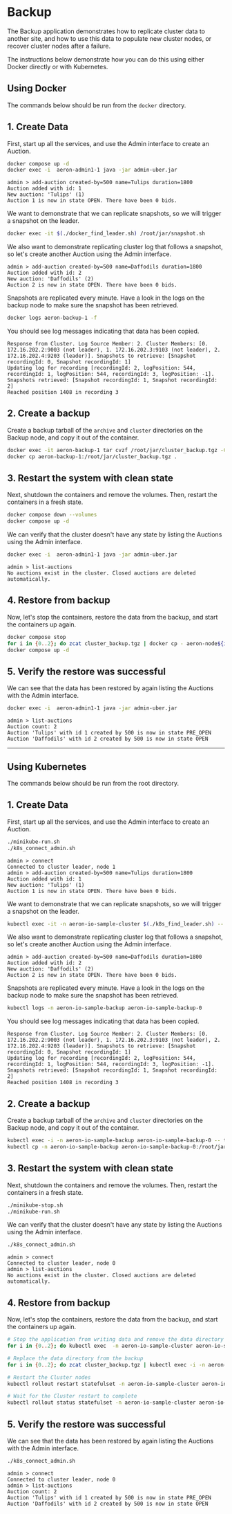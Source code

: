# Backup
The Backup application demonstrates how to replicate cluster data to another site, and how to use this
data to populate new cluster nodes, or recover cluster nodes after a failure.

The instructions below demonstrate how you can do this using either Docker directly or with Kubernetes.

## Using Docker
The commands below should be run from the `docker` directory.

## 1. Create Data
First, start up all the services, and use the Admin interface to create an Auction.

```bash
docker compose up -d
docker exec -i  aeron-admin1-1 java -jar admin-uber.jar
```

```
admin > add-auction created-by=500 name=Tulips duration=1800
Auction added with id: 1
New auction: 'Tulips' (1)
Auction 1 is now in state OPEN. There have been 0 bids.
```

We want to demonstrate that we can replicate snapshots, so we will trigger a snapshot on the leader.

```bash
docker exec -it $(./docker_find_leader.sh) /root/jar/snapshot.sh
```

We also want to demonstrate replicating cluster log that follows a snapshot, so let's create another
Auction using the Admin interface.

```
admin > add-auction created-by=500 name=Daffodils duration=1800
Auction added with id: 2
New auction: 'Daffodils' (2)
Auction 2 is now in state OPEN. There have been 0 bids.
```

Snapshots are replicated every minute. Have a look in the logs on the backup node to make sure the
snapshot has been retrieved.

```bash
docker logs aeron-backup-1 -f
```

You should see log messages indicating that data has been copied.

```
Response from Cluster. Log Source Member: 2. Cluster Members: [0. 172.16.202.2:9003 (not leader), 1. 172.16.202.3:9103 (not leader), 2. 172.16.202.4:9203 (leader)]. Snapshots to retrieve: [Snapshot recordingId: 0, Snapshot recordingId: 1]
Updating log for recording [recordingId: 2, logPosition: 544, recordingId: 1, logPosition: 544, recordingId: 3, logPosition: -1]. Snapshots retrieved: [Snapshot recordingId: 1, Snapshot recordingId: 2]
Reached position 1408 in recording 3
```

## 2. Create a backup
Create a backup tarball of the `archive` and `cluster` directories on the Backup node, 
and copy it out of the container.

```bash
docker exec -it aeron-backup-1 tar cvzf /root/jar/cluster_backup.tgz -C /root/jar/backup archive/ cluster/
docker cp aeron-backup-1:/root/jar/cluster_backup.tgz .
```

## 3. Restart the system with clean state
Next, shutdown the containers and remove the volumes. Then, restart the containers in a fresh state.

```bash
docker compose down --volumes
docker compose up -d
```

We can verify that the cluster doesn't have any state by listing the Auctions using the Admin interface.

```bash
docker exec -i  aeron-admin1-1 java -jar admin-uber.jar
```

```
admin > list-auctions
No auctions exist in the cluster. Closed auctions are deleted automatically.
```

## 4. Restore from backup
Now, let's stop the containers, restore the data from the backup, and start the containers up again.

```bash
docker compose stop
for i in {0..2}; do zcat cluster_backup.tgz | docker cp - aeron-node${i}-1:/root/jar/aeron-cluster; done
docker compose up -d
```

## 5. Verify the restore was successful
We can see that the data has been restored by again listing the Auctions with the Admin interface.

```bash
docker exec -i  aeron-admin1-1 java -jar admin-uber.jar
```

```
admin > list-auctions
Auction count: 2
Auction 'Tulips' with id 1 created by 500 is now in state PRE_OPEN
Auction 'Daffodils' with id 2 created by 500 is now in state OPEN
```


---

## Using Kubernetes
The commands below should be run from the root directory.

## 1. Create Data
First, start up all the services, and use the Admin interface to create an Auction.

```bash
./minikube-run.sh
./k8s_connect_admin.sh 

```

```
admin > connect
Connected to cluster leader, node 1
admin > add-auction created-by=500 name=Tulips duration=1800
Auction added with id: 1
New auction: 'Tulips' (1)
Auction 1 is now in state OPEN. There have been 0 bids.
```

We want to demonstrate that we can replicate snapshots, so we will trigger a snapshot on the leader.

```bash
kubectl exec -it -n aeron-io-sample-cluster $(./k8s_find_leader.sh) -- /root/jar/snapshot.sh
```

We also want to demonstrate replicating cluster log that follows a snapshot, so let's create another
Auction using the Admin interface.

```
admin > add-auction created-by=500 name=Daffodils duration=1800
Auction added with id: 2
New auction: 'Daffodils' (2)
Auction 2 is now in state OPEN. There have been 0 bids.
```

Snapshots are replicated every minute. Have a look in the logs on the backup node to make sure the
snapshot has been retrieved.

```bash
kubectl logs -n aeron-io-sample-backup aeron-io-sample-backup-0
```

You should see log messages indicating that data has been copied.

```
Response from Cluster. Log Source Member: 2. Cluster Members: [0. 172.16.202.2:9003 (not leader), 1. 172.16.202.3:9103 (not leader), 2. 172.16.202.4:9203 (leader)]. Snapshots to retrieve: [Snapshot recordingId: 0, Snapshot recordingId: 1]
Updating log for recording [recordingId: 2, logPosition: 544, recordingId: 1, logPosition: 544, recordingId: 3, logPosition: -1]. Snapshots retrieved: [Snapshot recordingId: 1, Snapshot recordingId: 2]
Reached position 1408 in recording 3
```

## 2. Create a backup
Create a backup tarball of the `archive` and `cluster` directories on the Backup node,
and copy it out of the container.

```bash
kubectl exec -i -n aeron-io-sample-backup aeron-io-sample-backup-0 -- tar cvzf /root/jar/cluster_backup.tgz -C /root/jar/backup archive/ cluster/
kubectl cp -n aeron-io-sample-backup aeron-io-sample-backup-0:/root/jar/cluster_backup.tgz ./cluster_backup.tgz
```

## 3. Restart the system with clean state
Next, shutdown the containers and remove the volumes. Then, restart the containers in a fresh state.

```bash
./minikube-stop.sh
./minikube-run.sh
```

We can verify that the cluster doesn't have any state by listing the Auctions using the Admin interface.

```bash
./k8s_connect_admin.sh 
```

```
admin > connect
Connected to cluster leader, node 0
admin > list-auctions
No auctions exist in the cluster. Closed auctions are deleted automatically.
```

## 4. Restore from backup
Now, let's stop the containers, restore the data from the backup, and start the containers up again.

```bash
# Stop the application from writing data and remove the data directory
for i in {0..2}; do kubectl exec  -n aeron-io-sample-cluster aeron-io-sample-cluster-${i} -- sh -c 'kill -STOP $(pidof java); rm -r /root/jar/aeron-cluster/*'; done

# Replace the data directory from the backup
for i in {0..2}; do zcat cluster_backup.tgz | kubectl exec -i -n aeron-io-sample-cluster aeron-io-sample-cluster-${i} -- tar xf - -C /root/jar/aeron-cluster/; done

# Restart the Cluster nodes
kubectl rollout restart statefulset -n aeron-io-sample-cluster aeron-io-sample-cluster

# Wait for the Cluster restart to complete
kubectl rollout status statefulset -n aeron-io-sample-cluster aeron-io-sample-cluster
```

## 5. Verify the restore was successful
We can see that the data has been restored by again listing the Auctions with the Admin interface.

```bash
./k8s_connect_admin.sh 
```

```
admin > connect
Connected to cluster leader, node 0
admin > list-auctions
Auction count: 2
Auction 'Tulips' with id 1 created by 500 is now in state PRE_OPEN
Auction 'Daffodils' with id 2 created by 500 is now in state OPEN
```
